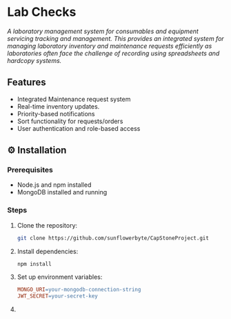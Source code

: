 <h1>Lab Checks</h1> 
<p><i>A laboratory management system for consumables and equipment servicing tracking and management. This provides an integrated system for managing laboratory inventory and maintenance requests efficiently as  laboratories often face the challenge of recording using spreadsheets and hardcopy systems.</i>  </p>

<h2>Features</h2>
		<ul>
	<li>
			Integrated Maintenance request system
		</li>
			<li>
			Real-time	inventory updates.
		<li>
			Priority-based notifications
		</li>
			<li> Sort functionality for requests/orders</li>
			<li> User authentication and role-based access
			</li>
 </ul>

<h2>⚙️ Installation</h2>

### Prerequisites
- Node.js and npm installed
- MongoDB installed and running

### Steps
1. Clone the repository:
   ```bash
   git clone https://github.com/sunflowerbyte/CapStoneProject.git

2. Install dependencies:
   ```bash
   npm install

3. Set up environment variables:
   ```makefile
   MONGO_URI=your-mongodb-connection-string 
   JWT_SECRET=your-secret-key

4. 





</ol>


		
		


